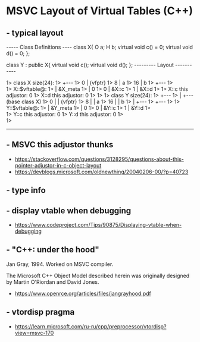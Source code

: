 
# MSVC Layout of Virtual Tables (C++)


## - typical layout
----- Class Definitions ----
class X{
    O a;
    H b;
    virtual void c() = 0;
    virtual void d() = 0;
};

class Y : public X{
    virtual void c();
    virtual void d();
};
--------- Layout -----------

1>  class X size(24):
1>      +---
1>   0  | {vfptr}
1>   8  | a
1>  16  | b
1>      +---
1>  
1>  X::$vftable@:
1>      | &X_meta
1>      |  0
1>   0  | &X::c
1>   1  | &X::d
1>  
1>  X::c this adjustor: 0
1>  X::d this adjustor: 0
1>  
1>  
1>  class Y size(24):
1>      +---
1>      | +--- (base class X)
1>   0  | | {vfptr}
1>   8  | | a
1>  16  | | b
1>      | +---
1>      +---
1>  
1>  Y::$vftable@:
1>      | &Y_meta
1>      |  0
1>   0  | &Y::c
1>   1  | &Y::d
1>  
1>  Y::c this adjustor: 0
1>  Y::d this adjustor: 0
1>  
1>  

----------------------------

## - MSVC this adjustor thunks


- https://stackoverflow.com/questions/3128295/questions-about-this-pointer-adjustor-in-c-object-layout
- https://devblogs.microsoft.com/oldnewthing/20040206-00/?p=40723


## - type info

## - display vtable when debugging

- https://www.codeproject.com/Tips/90875/Displaying-vtable-when-debugging

## - "C++: under the hood"
Jan Gray, 1994.
Worked on MSVC compiler.

The Microsoft C++ Object Model described herein was originally designed by Martin O’Riordan and David Jones.


- https://www.openrce.org/articles/files/jangrayhood.pdf

## - vtordisp pragma

- https://learn.microsoft.com/ru-ru/cpp/preprocessor/vtordisp?view=msvc-170